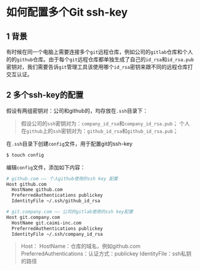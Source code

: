 # 如何配置多个Git ssh-key

## 1 背景
有时候在同一个电脑上需要连接多个`git`远程仓库，例如公司的`gitlab`仓库和个人的的`github`仓库。由于每个`git`远程仓库都单独生成了自己的`id_rsa`和`id_rsa.pub`密钥对，我们需要告诉`git`管理工具该使用哪个`id_rsa`密钥来跟不同的远程仓库打交互认证。

## 2 多个ssh-key的配置

假设有两组密钥对：公司和github的，均存放在`.ssh`目录下：

>假设公司的`ssh`密钥对为：`company_id_rsa`和`company_id_rsa.pub`；
>个人在`github`上的`ssh`密钥对为：`github_id_rsa`和`github_id_rsa.pub`；

在`.ssh`目录下创建`config`文件，用于配置git的ssh-key

```bash
$ touch config
```

编辑`config`文件，添加如下内容：

```bash
# github.com —— 个人github使用的ssh key 配置
Host github.com
  HostName github.com
  PreferredAuthentications publickey
  IdentityFile ~/.ssh/github_id_rsa

# git.company.com —— 公司的gitlab使用的ssh key配置
Host git.company.com
  HostName git.caimi-inc.com
  PreferredAuthentications publickey
  IdentityFile ~/.ssh/company_id_rsa
```

>Host：
>HostName：仓库的域名，例如github.com
>PreferredAuthentications：认证方式：publickey
>IdentityFile：ssh私钥的路径
